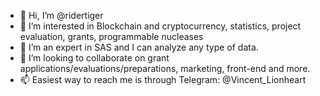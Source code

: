 - 👋 Hi, I’m @ridertiger
- 👀 I’m interested in Blockchain and cryptocurrency, statistics, project evaluation, grants, programmable nucleases
- 🌱 I’m an expert in SAS and I can analyze any type of data.
- 💞️ I’m looking to collaborate on grant applications/evaluations/preparations, marketing, front-end and more.
- 📫 Easiest way to reach me is through Telegram: @Vincent_Lionheart

<!---
ridertiger/ridertiger is a ✨ special ✨ repository because its `README.md` (this file) appears on your GitHub profile.
You can click the Preview link to take a look at your changes.
--->
